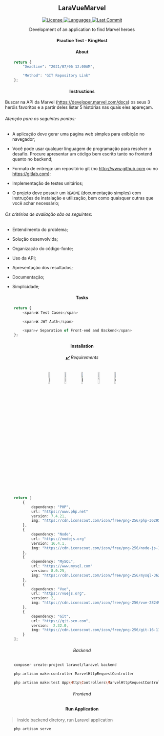 <h2 align="center">LaraVueMarvel</h2>

<p align="center">
    <a href="#">
        <img alt="License" src="https://img.shields.io/github/license/Weavous/LaraVueMarvel">
    </a>
    <a href="#">
        <img alt="Languages" src="https://img.shields.io/github/languages/count/Weavous/LaraVueMarvel">
    </a>
    <a href="#">
        <img alt="Last Commit" src="https://img.shields.io/github/last-commit/Weavous/LaraVueMarvel">
    </a>
</p>

<p align="center">Development of an application to find Marvel heroes</p>

<h4 align="center">Practice Test - KingHost</h4>

<h4 align="center">About</h4>

```typescript
    return {
        "Deadline": "2021/07/06 12:00AM",

        "Method": "GIT Repository Link"
    };
```

<h4 align="center">Instructions</h4>

Buscar na API da Marvel (https://developer.marvel.com/docs) os seus 3 heróis favoritos e a partir deles listar 5 histórias nas quais eles apareçam.

<h6>Atenção para os seguintes pontos:</h6>

- A aplicação deve gerar uma página web simples para exibição no navegador;

- Você pode usar qualquer linguagem de programação para resolver o desafio. Procure apresentar um código bem escrito tanto no frontend quanto no backend;

- Formato de entrega: um repositório git (no http://www.github.com ou no https://gitlab.com);

- Implementação de testes unitários;

- O projeto deve possuir um `README` (documentação simples) com instruções de instalação e utilização, bem como quaisquer outras que você achar necessário;

<h6>Os critérios de avaliação são os seguintes:</h6>

- Entendimento do problema;

- Solução desenvolvida;

- Organização do código-fonte;

- Uso da API;

- Apresentação dos resultados;

- Documentação;

- Simplicidade;

<h4 align="center">Tasks</h4>

```typescript
    return {
        <span>❌ Test Cases</span>

        <span>❌ JWT Auth</span>

        <span>✔️ Separation of Front-end and Backend</span>
    };
```

<h4 align="center">Installation</h4>

<h6 align="center"><a href="https://iconscout.com">✔️</a> Requirements</h6>

<p align="center">
    <img width="10%" src="https://cdn.iconscout.com/icon/free/png-256/php-3629567-3032350.png" alt="PHP Logo">
    <img width="10%" src="https://cdn.iconscout.com/icon/free/png-256/node-js-1-1174935.png" alt="Node Logo">
    <img width="10%" src="https://cdn.iconscout.com/icon/free/png-256/mysql-3628940-3030165.png" alt="MySQL Logo">
    <img width="10%" src="https://cdn.iconscout.com/icon/free/png-256/vue-282497.png" alt="Vue Logo">
    <img width="10%" src="https://cdn.iconscout.com/icon/free/png-256/git-16-1175195.png" alt="Git Logo">
</p>

```typescript
    return [
        {
            dependency: "PHP",
            url: "https://www.php.net"
            version: 7.4.21,
            img: "https://cdn.iconscout.com/icon/free/png-256/php-3629567-3032350.png"
        },
        {
            dependency: "Node",
            url: "https://nodejs.org"
            version: 16.4.1,
            img: "https://cdn.iconscout.com/icon/free/png-256/node-js-1-1174935.png"
        },
        {
            dependency: "MySQL",
            url: "https://www.mysql.com"
            version: 8.0.25,
            img: "https://cdn.iconscout.com/icon/free/png-256/mysql-3628940-3030165.png"
        },
        {
            dependency: "Vue",
            url: "https://vuejs.org",
            version: 2,
            img: "https://cdn.iconscout.com/icon/free/png-256/vue-282497.png"
        },
        {
            dependency: "Git",
            url: "https://git-scm.com",
            version:  2.32.0,
            img: "https://cdn.iconscout.com/icon/free/png-256/git-16-1175195.png"
        }
    ];
```

<h6 align="center">Backend</h6>

```bash
    composer create-project laravel/laravel backend
```

```bash
    php artisan make:controller MarvelHttpRequestController
```

```bash
    php artisan make:test App\Http\Controllers\MarvelHttpRequestControllerTest
```

<h6 align="center">Frontend</h6>

<h4 align="center">Run Application</h4>

> Inside backend diretory, run Laravel application

```bash
    php artisan serve
```